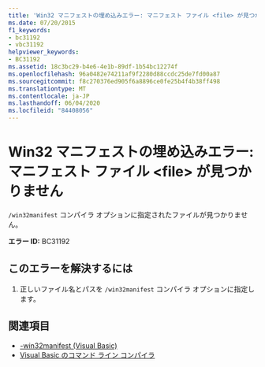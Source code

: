 ```yaml
---
title: 'Win32 マニフェストの埋め込みエラー: マニフェスト ファイル <file> が見つかりません'
ms.date: 07/20/2015
f1_keywords:
- bc31192
- vbc31192
helpviewer_keywords:
- BC31192
ms.assetid: 18c3bc29-b4e6-4e1b-89df-1b54bc12274f
ms.openlocfilehash: 96a0482e74211af9f2280d88ccdc25de7fd00a87
ms.sourcegitcommit: f8c270376ed905f6a8896ce0fe25b4f4b38ff498
ms.translationtype: MT
ms.contentlocale: ja-JP
ms.lasthandoff: 06/04/2020
ms.locfileid: "84408056"
---
```

# <a name="error-embedding-win32-manifest-manifest-file-file-cannot-be-found"></a>Win32 マニフェストの埋め込みエラー: マニフェスト ファイル \<file> が見つかりません
`/win32manifest` コンパイラ オプションに指定されたファイルが見つかりません。  
  
 **エラー ID:** BC31192  
  
## <a name="to-correct-this-error"></a>このエラーを解決するには  
  
1. 正しいファイル名とパスを `/win32manifest` コンパイラ オプションに指定します。  
  
## <a name="see-also"></a>関連項目

- [-win32manifest (Visual Basic)](../reference/command-line-compiler/win32manifest.md)
- [Visual Basic のコマンド ライン コンパイラ](../reference/command-line-compiler/index.md)
